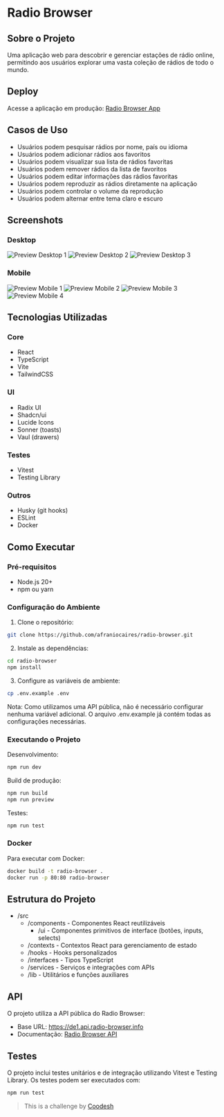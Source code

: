# Radio Browser

## Sobre o Projeto

Uma aplicação web para descobrir e gerenciar estações de rádio online, permitindo aos usuários explorar uma vasta coleção de rádios de todo o mundo.

## Deploy

Acesse a aplicação em produção: [Radio Browser App](https://radio-browser-app.vercel.app)

## Casos de Uso

- Usuários podem pesquisar rádios por nome, país ou idioma
- Usuários podem adicionar rádios aos favoritos
- Usuários podem visualizar sua lista de rádios favoritas
- Usuários podem remover rádios da lista de favoritos
- Usuários podem editar informações das rádios favoritas
- Usuários podem reproduzir as rádios diretamente na aplicação
- Usuários podem controlar o volume da reprodução
- Usuários podem alternar entre tema claro e escuro

## Screenshots

### Desktop
![Preview Desktop 1](assets/preivew-home-desktop.png)
![Preview Desktop 2](assets/preivew-edit-desktop.png)
![Preview Desktop 3](assets/preview-adv-search-desktop.png)

### Mobile
![Preview Mobile 1](assets/preivew-edit-mobile.png)
![Preview Mobile 2](assets/preview-search-mobie.png)
![Preview Mobile 3](assets/preview-adv-search-mobie.png)
![Preview Mobile 4](assets/preview-search-mobie.png)

## Tecnologias Utilizadas

### Core
- React
- TypeScript
- Vite
- TailwindCSS

### UI
- Radix UI
- Shadcn/ui
- Lucide Icons
- Sonner (toasts)
- Vaul (drawers)

### Testes
- Vitest
- Testing Library

### Outros
- Husky (git hooks)
- ESLint
- Docker

## Como Executar

### Pré-requisitos
- Node.js 20+
- npm ou yarn

### Configuração do Ambiente

1. Clone o repositório:
```bash
git clone https://github.com/afraniocaires/radio-browser.git
```

2. Instale as dependências:
```bash
cd radio-browser
npm install
```

3. Configure as variáveis de ambiente:
```bash
cp .env.example .env
```

Nota: Como utilizamos uma API pública, não é necessário configurar nenhuma variável adicional. O arquivo .env.example já contém todas as configurações necessárias.

### Executando o Projeto

Desenvolvimento:
```bash
npm run dev
```

Build de produção:
```bash
npm run build
npm run preview
```

Testes:
```bash
npm run test
```

### Docker

Para executar com Docker:
```bash
docker build -t radio-browser .
docker run -p 80:80 radio-browser
```

## Estrutura do Projeto

- /src
  - /components - Componentes React reutilizáveis
    - /ui - Componentes primitivos de interface (botões, inputs, selects)
  - /contexts - Contextos React para gerenciamento de estado
  - /hooks - Hooks personalizados
  - /interfaces - Tipos TypeScript
  - /services - Serviços e integrações com APIs
  - /lib - Utilitários e funções auxiliares

## API

O projeto utiliza a API pública do Radio Browser:
- Base URL: https://de1.api.radio-browser.info
- Documentação: [Radio Browser API](https://api.radio-browser.info/)

## Testes

O projeto inclui testes unitários e de integração utilizando Vitest e Testing Library. Os testes podem ser executados com:

```bash
npm run test
```

> This is a challenge by [Coodesh](https://coodesh.com/)
